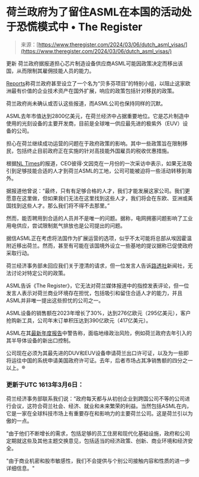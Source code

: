 <!--yml

category: 未分类

date: 2024-05-27 14:40:14

-->

# 荷兰政府为了留住ASML在本国的活动处于恐慌模式中 • The Register

> 来源：[https://www.theregister.com/2024/03/06/dutch_asml_visas/](https://www.theregister.com/2024/03/06/dutch_asml_visas/)

更新 荷兰政府据报道担心芯片制造设备供应商ASML可能因政策决定而移出该国，从而限制其雇佣技能人员的能力。

[Reports](https://www.telegraaf.nl/financieel/1492170069/geheime-operatie-kabinet-onder-codenaam-beethoven-om-dreigend-vertrek-asml)称荷兰政府甚至设立了一个名为“贝多芬项目”的特别小组，以阻止这家欧洲最有价值的企业技术资产在国外扩展，响应的政策包括针对移民的政策。

荷兰政府尚未确认或否认这些报道，而ASML公司也保持同样的沉默。

ASML去年市值达到2800亿美元，在荷兰经济中占据重要地位。它是芯片制造中使用的光刻设备的主要开发商，目前是全球唯一供应最先进的极紫外（EUV）设备的公司。

担心在荷兰继续成功运营的问题在于政府政策的影响。其中一些政策旨在限制移民，包括终止目前政府正在实施的针对高技能外国雇员的税收优惠措施。

根据[NL Times](https://nltimes.nl/2024/01/25/asml-will-expand-outside-netherlands-dutch-sharply-restrict-immigration)的报道，CEO彼得·文因克在一月份的一次采访中表示，如果无法吸引到足够技能合适的人才到荷兰ASML的工地，公司可能被迫将一些活动转移到海外。

据报道他曾说：“最终，只有有足够合格的人才，我们才能发展这家公司。我们更愿意在这里做，但如果我们无法在这里找到这些人才，我们将会在东欧、亚洲或美国找到这些人才。那么我们将不得不去那里。”

然而，能否聘用到合适的人员并不是唯一的问题。据称，电网拥塞问题影响了工业用电供应，尝试限制氮气排放也是公司提出的问题。

据信ASML正在考虑将法国作为扩展运营的选项，似乎不太可能将总部从埃因霍温附近移出荷兰。然而，甚至有可能在该国境外设立一些基地的提议据称已促使政府采取行动。

荷兰经济事务部未回应我们关于澄清的请求，但一位发言人告诉[路透社](https://www.reuters.com/technology/dutch-government-scrambling-keep-asml-netherlands-newspaper-2024-03-06/)新闻社，无法讨论对特定公司的政策。

ASML告诉《The Register》，它无法对荷兰媒体报道中的指控发表评论，但一位发言人表示对荷兰商业环境存在担忧，包括吸引和留住合适人才的能力，并且ASML并非唯一提出这些担忧的公司之一。

ASML设备的销售额在2023年增长了30%，达到276亿欧元（295亿美元），客户抢购新工具，公司年末订单积压达到390亿欧元（417亿美元）。

ASML在其[最新年度报告](https://www.theregister.com/2024/02/14/asml_sees_semiconductor_upturn_ahead/)中警告称，面临地缘政治风险，例如荷兰政府去年引入的其半导体设备的新出口控制。

公司现在必须为其最先进的DUV和EUV设备申请荷兰出口许可证，以及为一些即将运往中国的系统申请美国政府许可证。去年，后者市场占其净销售额的四分之一以上。®

### 更新于UTC 1613年3月6日：

荷兰经济事务部联系我们说：“政府每天都与从初创企业到跨国公司不等的公司进行会议，这符合荷兰社会、经济、就业和未来繁荣的利益。当然包括ASML在内，它是一家在全球科技市场上有重要存在和影响力的主要荷兰公司。这是荷兰引以为傲的一点。

"由于他们不断增长的需求，包括足够的员工住房和现代化基础设施，政府和公司定期就这些及其他主题交换意见，包括适当的经济政策、创新、商业环境和经济安全。

"由于商业机密和股市敏感性，我们不会提供与个别公司接触内容和性质的进一步详细信息。"
